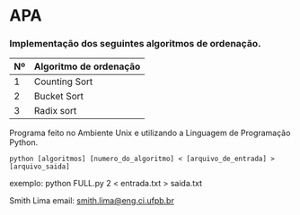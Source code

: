﻿# APA 
### Implementação dos seguintes algoritmos de ordenação.

Nº | Algoritmo de ordenação
--- | --- 
1 | Counting Sort 
2 | Bucket Sort 
3 | Radix sort 


Programa feito no Ambiente Unix e utilizando a Linguagem de Programação Python. 

```
python [algoritmos] [numero_do_algoritmo] < [arquivo_de_entrada] >[arquivo_saida]
```
exemplo: python FULL.py 2 < entrada.txt > saida.txt


Smith Lima
email: [smith.lima@eng.ci.ufpb.br](smith.lima@eng.ci.ufpb.br)
